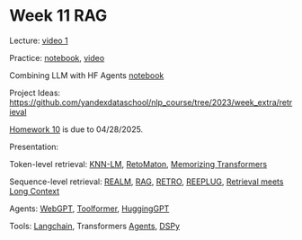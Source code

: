 # Week 11 RAG

Lecture: [video 1](https://youtu.be/9m-wAzO0Quk)

Practice: [notebook](./prectice.ipynb), [video](https://youtu.be/3CDGzSiKz8k)

Combining LLM with HF Agents [notebook](https://colab.research.google.com/github/yandexdataschool/nlp_course/blob/2024/week06_llm/demo_agents.ipynb)

Project Ideas: https://github.com/yandexdataschool/nlp_course/tree/2023/week_extra/retrieval

[Homework 10](./homework_10.ipynb) is due to 04/28/2025. 

Presentation:

Token-level retrieval: [KNN-LM](https://arxiv.org/abs/1911.00172), [RetoMaton](https://arxiv.org/abs/2201.12431), [Memorizing Transformers](https://arxiv.org/abs/2203.08913)

Sequence-level retrieval: [REALM](https://arxiv.org/abs/2002.08909), [RAG](https://arxiv.org/abs/2005.11401), [RETRO](https://arxiv.org/abs/2112.04426), [REEPLUG](https://arxiv.org/abs/2301.12652), [Retrieval meets Long Context](https://arxiv.org/abs/2310.03025)

Agents: [WebGPT](https://arxiv.org/abs/2112.09332), [Toolformer](https://arxiv.org/abs/2302.04761), [HuggingGPT](https://arxiv.org/abs/2303.17580)

Tools: [Langchain](https://github.com/langchain-ai/langchain), Transformers [Agents](https://huggingface.co/docs/transformers/en/agents), [DSPy](https://github.com/stanfordnlp/dspy) 
